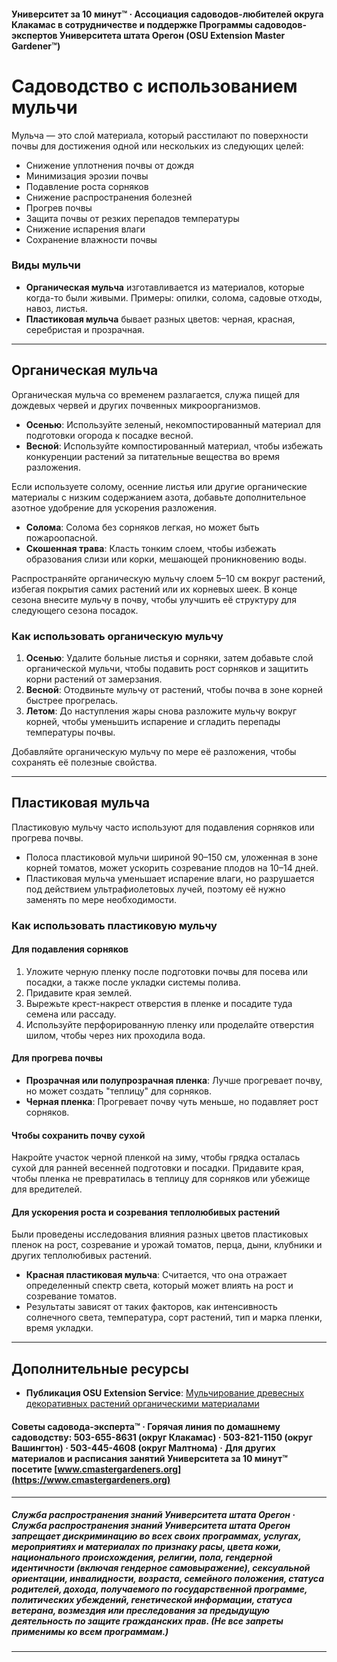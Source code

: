 #### Университет за 10 минут™ · Ассоциация садоводов-любителей округа Клакамас в сотрудничестве и поддержке Программы садоводов-экспертов Университета штата Орегон (OSU Extension Master Gardener™)

# Садоводство с использованием мульчи

Мульча — это слой материала, который расстилают по поверхности почвы для достижения одной или нескольких из следующих целей:

- Снижение уплотнения почвы от дождя
- Минимизация эрозии почвы
- Подавление роста сорняков
- Снижение распространения болезней
- Прогрев почвы
- Защита почвы от резких перепадов температуры
- Снижение испарения влаги
- Сохранение влажности почвы

### Виды мульчи

- **Органическая мульча** изготавливается из материалов, которые когда-то были живыми. Примеры: опилки, солома, садовые отходы, навоз, листья.
- **Пластиковая мульча** бывает разных цветов: черная, красная, серебристая и прозрачная.

---

## Органическая мульча

Органическая мульча со временем разлагается, служа пищей для дождевых червей и других почвенных микроорганизмов.

- **Осенью**: Используйте зеленый, некомпостированный материал для подготовки огорода к посадке весной.
- **Весной**: Используйте компостированный материал, чтобы избежать конкуренции растений за питательные вещества во время разложения.

Если используете солому, осенние листья или другие органические материалы с низким содержанием азота, добавьте дополнительное азотное удобрение для ускорения разложения.

- **Солома**: Солома без сорняков легкая, но может быть пожароопасной.
- **Скошенная трава**: Класть тонким слоем, чтобы избежать образования слизи или корки, мешающей проникновению воды.

Распространяйте органическую мульчу слоем 5–10 см вокруг растений, избегая покрытия самих растений или их корневых шеек. В конце сезона внесите мульчу в почву, чтобы улучшить её структуру для следующего сезона посадок.

### Как использовать органическую мульчу

1. **Осенью**: Удалите больные листья и сорняки, затем добавьте слой органической мульчи, чтобы подавить рост сорняков и защитить корни растений от замерзания.
2. **Весной**: Отодвиньте мульчу от растений, чтобы почва в зоне корней быстрее прогрелась.
3. **Летом**: До наступления жары снова разложите мульчу вокруг корней, чтобы уменьшить испарение и сгладить перепады температуры почвы.

Добавляйте органическую мульчу по мере её разложения, чтобы сохранять её полезные свойства.

---

## Пластиковая мульча

Пластиковую мульчу часто используют для подавления сорняков или прогрева почвы.

- Полоса пластиковой мульчи шириной 90–150 см, уложенная в зоне корней томатов, может ускорить созревание плодов на 10–14 дней.
- Пластиковая мульча уменьшает испарение влаги, но разрушается под действием ультрафиолетовых лучей, поэтому её нужно заменять по мере необходимости.

### Как использовать пластиковую мульчу

#### Для подавления сорняков

1. Уложите черную пленку после подготовки почвы для посева или посадки, а также после укладки системы полива.
2. Придавите края землей.
3. Вырежьте крест-накрест отверстия в пленке и посадите туда семена или рассаду.
4. Используйте перфорированную пленку или проделайте отверстия шилом, чтобы через них проходила вода.

#### Для прогрева почвы

- **Прозрачная или полупрозрачная пленка**: Лучше прогревает почву, но может создать "теплицу" для сорняков.
- **Черная пленка**: Прогревает почву чуть меньше, но подавляет рост сорняков.

#### Чтобы сохранить почву сухой

Накройте участок черной пленкой на зиму, чтобы грядка осталась сухой для ранней весенней подготовки и посадки. Придавите края, чтобы пленка не превратилась в теплицу для сорняков или убежище для вредителей.

#### Для ускорения роста и созревания теплолюбивых растений

Были проведены исследования влияния разных цветов пластиковых пленок на рост, созревание и урожай томатов, перца, дыни, клубники и других теплолюбивых растений.

- **Красная пластиковая мульча**: Считается, что она отражает определенный спектр света, который может влиять на рост и созревание томатов.
- Результаты зависят от таких факторов, как интенсивность солнечного света, температура, сорт растений, тип и марка пленки, время укладки.

---

## Дополнительные ресурсы

- **Публикация OSU Extension Service**: [Мульчирование древесных декоративных растений органическими материалами](https://catalog.extension.oregonstate.edu/ec1629)

#### Советы садовода-эксперта™ · Горячая линия по домашнему садоводству: 503-655-8631 (округ Клакамас) · 503-821-1150 (округ Вашингтон) · 503-445-4608 (округ Малтнома) · Для других материалов и расписания занятий Университета за 10 минут™ посетите [www.cmastergardeners.org](https://www.cmastergardeners.org)

---

##### Служба распространения знаний Университета штата Орегон · Служба распространения знаний Университета штата Орегон запрещает дискриминацию во всех своих программах, услугах, мероприятиях и материалах по признаку расы, цвета кожи, национального происхождения, религии, пола, гендерной идентичности (включая гендерное самовыражение), сексуальной ориентации, инвалидности, возраста, семейного положения, статуса родителей, дохода, получаемого по государственной программе, политических убеждений, генетической информации, статуса ветерана, возмездия или преследования за предыдущую деятельность по защите гражданских прав. (Не все запреты применимы ко всем программам.)
---